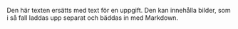 Den här texten ersätts med text för en uppgift. Den kan innehålla bilder, som i så fall laddas upp separat och bäddas in med Markdown.
